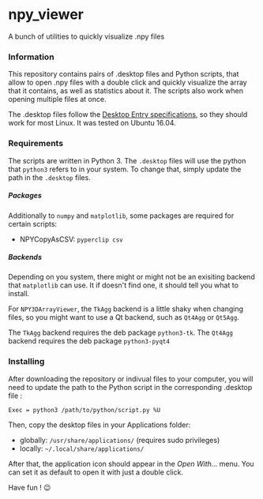 # npy_viewer
A bunch of utilities to quickly visualize .npy files

### Information

This repository contains pairs of .desktop files and Python scripts,
that allow to open .npy files with a double click and quickly
visualize the array that it contains, as well as statistics about it.
The scripts also work when opening multiple files at once.

The .desktop files follow the [Desktop Entry specifications](https://specifications.freedesktop.org/desktop-entry-spec/desktop-entry-spec-latest.html),
so they should work for most Linux.
It was tested on Ubuntu 16.04.

### Requirements

The scripts are written in Python 3.
The `.desktop` files will use the python that `python3` refers to in your system.
To change that, simply update the path in the `.desktop` files.

##### Packages

Additionally to `numpy` and `matplotlib`, some packages are required for certain scripts:
- NPYCopyAsCSV: `pyperclip csv`

##### Backends

Depending on you system, there might or might not be an exisiting backend that `matplotlib` can use.
It if doesn't find one, it should tell you what to install.

For `NPY3DArrayViewer`, the `TkAgg` backend is a little shaky when changing files, so you might want
to use a Qt backend, such as `Qt4Agg` or `Qt5Agg`.

The `TkAgg` backend requires the deb package `python3-tk`.
The `Qt4Agg` backend requires the deb package `python3-pyqt4`

### Installing

After downloading the repository or indivual files to your computer,
you will need to update the path to the Python script in the corresponding .desktop file :

`Exec = python3 /path/to/python/script.py %U`

Then, copy the desktop files in your Applications folder:

- globally: `/usr/share/applications/` (requires sudo privileges)
- locally: `~/.local/share/applications/`

After that, the application icon should appear in the *Open With...* menu.
You can set it as default to open it with just a double click.

Have fun ! :wink:
